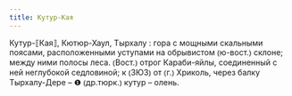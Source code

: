 ```yaml
---
title: Кутур-Кая
---
```


Кутур-⟦Кая⟧, Кютюр-Хаул, Тырхалу
: гора с мощными скальными поясами, расположенными уступами на обрывистом ⦅ю-вост.⦆ склоне; между ними полосы леса. ⦅Вост.⦆ отрог Караби-яйлы, соединенный с ней неглубокой седловиной; к ⦅ЗЮЗ⦆ от ⦅г.⦆ Хриколь, через балку Тырхалу-Дере – ❶ ⦅др.тюрк.⦆ кутур – олень.
